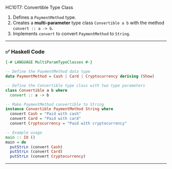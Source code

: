 HC10T7: Convertible Type Class

1. Defines a `PaymentMethod` type.
2. Creates a **multi-parameter** type class `Convertible a b` with the method `convert :: a -> b`.
3. Implements `convert` to convert `PaymentMethod` to `String`.

---

### ✅ Haskell Code

```haskell
{-# LANGUAGE MultiParamTypeClasses #-}

-- Define the PaymentMethod data type
data PaymentMethod = Cash | Card | Cryptocurrency deriving (Show)

-- Define the Convertible type class with two type parameters
class Convertible a b where
  convert :: a -> b

-- Make PaymentMethod convertible to String
instance Convertible PaymentMethod String where
  convert Cash = "Paid with cash"
  convert Card = "Paid with card"
  convert Cryptocurrency = "Paid with cryptocurrency"

-- Example usage
main :: IO ()
main = do
  putStrLn (convert Cash)
  putStrLn (convert Card)
  putStrLn (convert Cryptocurrency)
```

---

